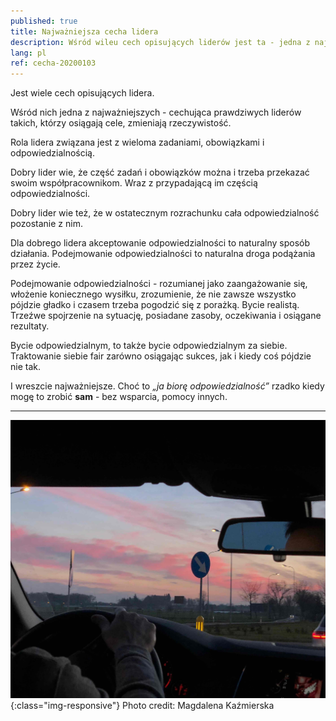 ```yaml
---
published: true
title: Najważniejsza cecha lidera
description: Wśród wileu cech opisujących liderów jest ta - jedna z najważniejszych
lang: pl
ref: cecha-20200103
---
```


Jest wiele cech opisujących lidera.

Wśród nich jedna z najważniejszych - cechująca prawdziwych liderów takich, którzy osiągają cele, zmieniają rzeczywistość.

Rola lidera związana jest z wieloma zadaniami, obowiązkami i odpowiedzialnością. 

Dobry lider wie, że część zadań i obowiązków można i trzeba przekazać swoim współpracownikom. Wraz z przypadającą im częścią odpowiedzialności.

Dobry lider wie też, że w ostatecznym rozrachunku cała odpowiedzialność pozostanie z nim.

Dla dobrego lidera akceptowanie odpowiedzialności to naturalny sposób działania. Podejmowanie odpowiedzialności to naturalna droga podążania przez życie.

Podejmowanie odpowiedzialności - rozumianej jako zaangażowanie się, włożenie koniecznego wysiłku, zrozumienie, że nie zawsze wszystko pójdzie gładko i czasem trzeba pogodzić się z porażką. Bycie realistą. Trzeźwe spojrzenie na sytuację, posiadane zasoby, oczekiwania i osiągane rezultaty. 

Bycie odpowiedzialnym, to także bycie odpowiedzialnym za siebie. Traktowanie siebie fair zarówno osiągając sukces, jak i kiedy coś pójdzie nie tak.

I wreszcie najważniejsze. 
Choć to *„ja biorę odpowiedzialność”* rzadko kiedy mogę to zrobić **sam** - bez wsparcia, pomocy innych.

---

![kierowca](/assets/images/kierowca.jpg){:class="img-responsive"}
Photo credit: Magdalena Kaźmierska
